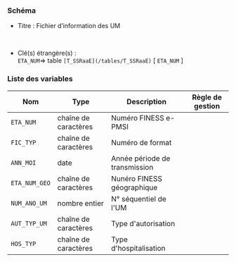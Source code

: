 ### Schéma


- Titre : Fichier d’information des UM
<br />



- Clé(s) étrangère(s) : <br />
`ETA_NUM`=> table `[T_SSRaaE](/tables/T_SSRaaE)` [ `ETA_NUM` ]<br />

 
### Liste des variables

Nom | Type | Description | Règle de gestion
-|-|-|-
`ETA_NUM`| chaîne de caractères |Numéro FINESS e-PMSI||
`FIC_TYP`| chaîne de caractères |Numéro de format||
`ANN_MOI`| date |Année période de transmission||
`ETA_NUM_GEO`| chaîne de caractères |Nunéro FINESS géographique||
`NUM_ANO_UM`| nombre entier |N° séquentiel de l'UM||
`AUT_TYP_UM`| chaîne de caractères |Type d'autorisation||
`HOS_TYP`| chaîne de caractères |Type d'hospitalisation||